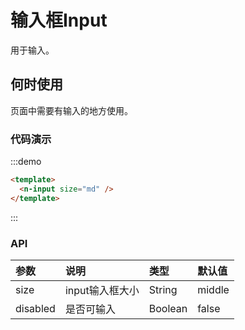 
# 输入框Input

用于输入。

## 何时使用

页面中需要有输入的地方使用。

### 代码演示

:::demo
```html
<template>
  <n-input size="md" />
</template>
```
:::

### API

| 参数 | 说明 | 类型 | 默认值 |
| :--- | :--- | :--- | :--- |
| size | input输入框大小 | String | middle |
| disabled | 是否可输入 | Boolean | false |